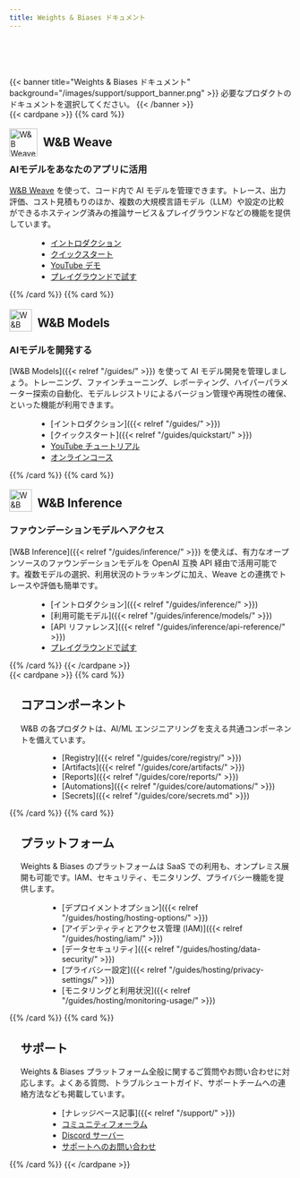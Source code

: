 ```yaml
---
title: Weights & Biases ドキュメント
---
```


<div style="padding-top:50px;">&nbsp;</div>
<div style="max-width:1600px; margin: 0 auto">
{{< banner title="Weights & Biases ドキュメント" background="/images/support/support_banner.png" >}}
必要なプロダクトのドキュメントを選択してください。
{{< /banner >}}

<div class="top-row-cards">
{{< cardpane >}}
{{% card %}}<div onclick="window.location.href='https://weave-docs.wandb.ai'" style="cursor: pointer;">

<div className="card-banner-icon" style="float:left;margin-right:10px !important; margin-top: -12px !important">
<img src="/img/weave-logo.svg" alt="W&B Weave logo" width="50" height="50"/>
</div>
<h2>W&B Weave</h2>

### AIモデルをあなたのアプリに活用

[W&B Weave](https://weave-docs.wandb.ai/) を使って、コード内で AI モデルを管理できます。トレース、出力評価、コスト見積もりのほか、複数の大規模言語モデル（LLM）や設定の比較ができるホスティング済みの推論サービス＆プレイグラウンドなどの機能を提供しています。

- [イントロダクション](https://weave-docs.wandb.ai/)
- [クイックスタート](https://weave-docs.wandb.ai/quickstart)
- [YouTube デモ](https://www.youtube.com/watch?v=IQcGGNLN3zo)
- [プレイグラウンドで試す](https://weave-docs.wandb.ai/guides/tools/playground/)

</div>{{% /card %}}
{{% card %}}<div onclick="window.location.href='/guides'" style="cursor: pointer;">

<div className="card-banner-icon" style="float:left;margin-right:10px !important; margin-top: -12px !important">
<img src="/img/wandb-gold.svg" alt="W&B Models logo" width="40" height="40"/>
</div>
<h2>W&B Models</h2>

### AIモデルを開発する

[W&B Models]({{< relref "/guides/" >}}) を使って AI モデル開発を管理しましょう。トレーニング、ファインチューニング、レポーティング、ハイパーパラメーター探索の自動化、モデルレジストリによるバージョン管理や再現性の確保、といった機能が利用できます。

- [イントロダクション]({{< relref "/guides/" >}})
- [クイックスタート]({{< relref "/guides/quickstart/" >}})
- [YouTube チュートリアル](https://www.youtube.com/watch?v=tHAFujRhZLA)
- [オンラインコース](https://wandb.ai/site/courses/101/)

</div>{{% /card %}}
{{% card %}}<div onclick="window.location.href='/guides/inference/'" style="cursor: pointer;">

<div className="card-banner-icon" style="float:left;margin-right:10px !important; margin-top: -12px !important">
<img src="/img/wandb-gold.svg" alt="W&B Inference logo" width="40" height="40"/>
</div>
<h2>W&B Inference</h2>

### ファウンデーションモデルへアクセス

[W&B Inference]({{< relref "/guides/inference/" >}}) を使えば、有力なオープンソースのファウンデーションモデルを OpenAI 互換 API 経由で活用可能です。複数モデルの選択、利用状況のトラッキングに加え、Weave との連携でトレースや評価も簡単です。

- [イントロダクション]({{< relref "/guides/inference/" >}})
- [利用可能モデル]({{< relref "/guides/inference/models/" >}})
- [API リファレンス]({{< relref "/guides/inference/api-reference/" >}})
- [プレイグラウンドで試す](https://wandb.ai/inference)

</div>{{% /card %}}
{{< /cardpane >}}
</div>

<div class="bottom-row-cards">
{{< cardpane >}}
{{% card %}}<div onclick="window.location.href='/guides/core/'" style="cursor: pointer; padding-left: 20px">
<h2>コアコンポーネント</h2>

W&B の各プロダクトは、AI/ML エンジニアリングを支える共通コンポーネントを備えています。

- [Registry]({{< relref "/guides/core/registry/" >}})
- [Artifacts]({{< relref "/guides/core/artifacts/" >}})
- [Reports]({{< relref "/guides/core/reports/" >}})
- [Automations]({{< relref "/guides/core/automations/" >}})
- [Secrets]({{< relref "/guides/core/secrets.md" >}})

</div>{{% /card %}}
{{% card %}}<div onclick="window.location.href='/guides/hosting'" style="cursor: pointer;padding-left:20px;">

<h2>プラットフォーム</h2>

Weights & Biases のプラットフォームは SaaS での利用も、オンプレミス展開も可能です。IAM、セキュリティ、モニタリング、プライバシー機能を提供します。

- [デプロイメントオプション]({{< relref "/guides/hosting/hosting-options/" >}})
- [アイデンティティとアクセス管理 (IAM)]({{< relref "/guides/hosting/iam/" >}})
- [データセキュリティ]({{< relref "/guides/hosting/data-security/" >}})
- [プライバシー設定]({{< relref "/guides/hosting/privacy-settings/" >}})
- [モニタリングと利用状況]({{< relref "/guides/hosting/monitoring-usage/" >}})

</div>{{% /card %}}
{{% card %}}<div onclick="window.location.href='/support/'" style="cursor: pointer;padding-left:20px;">

<h2>サポート</h2>

Weights & Biases プラットフォーム全般に関するご質問やお問い合わせに対応します。よくある質問、トラブルシュートガイド、サポートチームへの連絡方法なども掲載しています。

- [ナレッジベース記事]({{< relref "/support/" >}})
- [コミュニティフォーラム](https://wandb.ai/community)
- [Discord サーバー](https://discord.com/invite/RgB8CPk2ce)
- [サポートへのお問い合わせ](https://wandb.ai/site/contact/)

</div>{{% /card %}}
{{< /cardpane >}}
</div>




</div>


<style>
.td-card-group { margin: 0 auto }
p { overflow: hidden; display: block; }
ul { margin-left: 50px; }

/* Make all cards uniform size in 3x2 grid */
.top-row-cards .td-card-group,
.bottom-row-cards .td-card-group {
    max-width: 100%;
    display: flex;
    justify-content: center;
}

.td-card {
    max-width: 480px !important;
    min-width: 480px !important;
    margin: 0.75rem !important;
    flex: 0 0 auto;
}

/* Ensure consistent height for all cards */
.td-card .card {
    height: 100%;
    min-height: 320px;
}
</style>